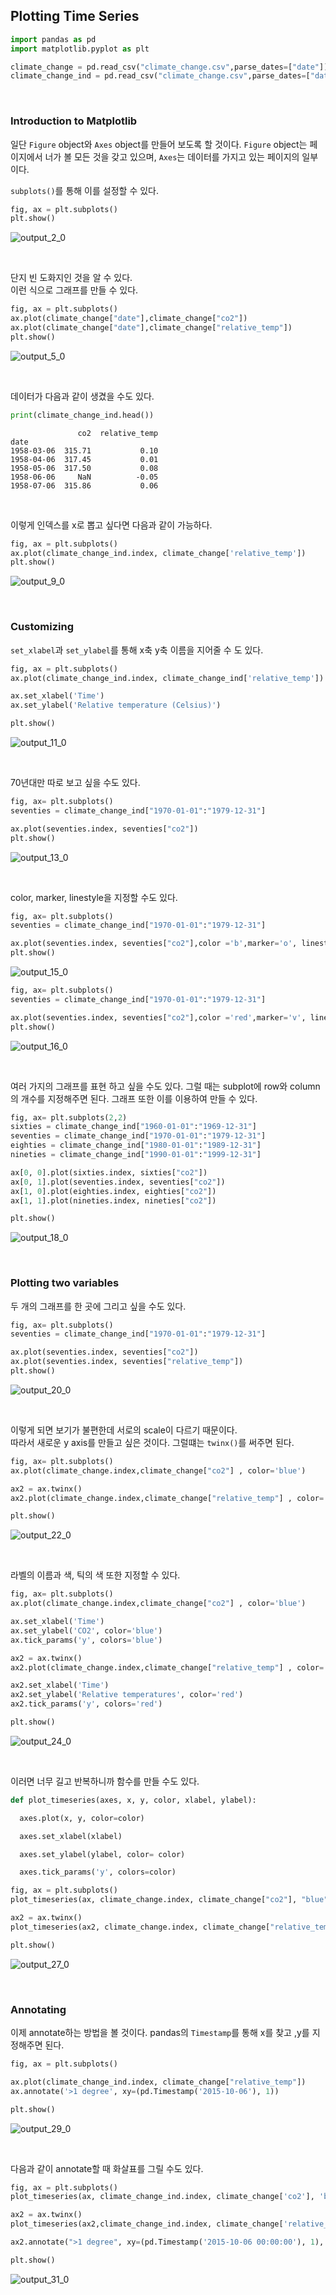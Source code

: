 ## Plotting Time Series
```python
import pandas as pd
import matplotlib.pyplot as plt

climate_change = pd.read_csv("climate_change.csv",parse_dates=["date"])
climate_change_ind = pd.read_csv("climate_change.csv",parse_dates=["date"] , index_col = "date")

```
<br>

### Introduction to Matplotlib
일단 `Figure` object와 `Axes` object를 만들어 보도록 할 것이다. `Figure` object는 페이지에서 너가 볼 모든 것을 갖고 있으며, `Axes`는 데이터를 가지고 있는 페이지의 일부이다.  

`subplots()`를 통해 이를 설정할 수 있다.  


```python
fig, ax = plt.subplots()
plt.show()
```


    
![output_2_0](https://user-images.githubusercontent.com/96481582/152695980-6a795763-e062-44d1-8c34-5f95cd9553c6.png)
    
<br>

단지 빈 도화지인 것을 알 수 있다.  
이런 식으로 그래프를 만들 수 있다.  


```python
fig, ax = plt.subplots()
ax.plot(climate_change["date"],climate_change["co2"])
ax.plot(climate_change["date"],climate_change["relative_temp"])
plt.show()
```


    
![output_5_0](https://user-images.githubusercontent.com/96481582/152695982-7e97c2fe-5e02-404e-86a1-620fc24a9e61.png)
    

<br>

데이터가 다음과 같이 생겼을 수도 있다.  


```python
print(climate_change_ind.head())
```

                   co2  relative_temp
    date                             
    1958-03-06  315.71           0.10
    1958-04-06  317.45           0.01
    1958-05-06  317.50           0.08
    1958-06-06     NaN          -0.05
    1958-07-06  315.86           0.06
    
<br>

이렇게 인덱스를 x로 뽑고 싶다면 다음과 같이 가능하다.  


```python
fig, ax = plt.subplots()
ax.plot(climate_change_ind.index, climate_change['relative_temp'])
plt.show()
```


    
![output_9_0](https://user-images.githubusercontent.com/96481582/152695963-f5c3558c-1cc3-4eb0-ac79-379b5e51ca9d.png)
    

<br>

### Customizing

`set_xlabel`과 `set_ylabel`를 통해 x축 y축 이름을 지어줄 수 도 있다.  


```python
fig, ax = plt.subplots()
ax.plot(climate_change_ind.index, climate_change_ind['relative_temp'])

ax.set_xlabel('Time')
ax.set_ylabel('Relative temperature (Celsius)')

plt.show()
```


    
![output_11_0](https://user-images.githubusercontent.com/96481582/152695964-5ed36db8-b5e1-4cc9-bbff-fd0efb181183.png)
    

<br>

70년대만 따로 보고 싶을 수도 있다.  


```python
fig, ax= plt.subplots()
seventies = climate_change_ind["1970-01-01":"1979-12-31"]

ax.plot(seventies.index, seventies["co2"])
plt.show()
```


    
![output_13_0](https://user-images.githubusercontent.com/96481582/152695965-9bf3fa62-138d-4e03-aacc-458d7c58c445.png)
    

<br>

color, marker, linestyle을 지정할 수도 있다.  


```python
fig, ax= plt.subplots()
seventies = climate_change_ind["1970-01-01":"1979-12-31"]

ax.plot(seventies.index, seventies["co2"],color ='b',marker='o', linestyle='--')
plt.show()
```


    
![output_15_0](https://user-images.githubusercontent.com/96481582/152695966-d009c371-4fc2-499d-a7f8-0f48eecb1e33.png)
    



```python
fig, ax= plt.subplots()
seventies = climate_change_ind["1970-01-01":"1979-12-31"]

ax.plot(seventies.index, seventies["co2"],color ='red',marker='v', linestyle='--')
plt.show()
```


    
![output_16_0](https://user-images.githubusercontent.com/96481582/152695967-91d6664a-7df1-4ecd-9ce7-2f6d797a1520.png)
    

<br>

여러 가지의 그래프를 표현 하고 싶을 수도 있다. 그럴 때는 subplot에 row와 column의 개수를 지정해주면 된다. 그래프 또한 이를 이용하여 만들 수 있다.  


```python
fig, ax= plt.subplots(2,2)
sixties = climate_change_ind["1960-01-01":"1969-12-31"]
seventies = climate_change_ind["1970-01-01":"1979-12-31"]
eighties = climate_change_ind["1980-01-01":"1989-12-31"]
nineties = climate_change_ind["1990-01-01":"1999-12-31"]

ax[0, 0].plot(sixties.index, sixties["co2"])
ax[0, 1].plot(seventies.index, seventies["co2"])
ax[1, 0].plot(eighties.index, eighties["co2"])
ax[1, 1].plot(nineties.index, nineties["co2"])

plt.show()
```


    
![output_18_0](https://user-images.githubusercontent.com/96481582/152695969-7206e438-216d-49c0-a4f3-e419215c5a5d.png)
    

<br>

### Plotting two variables
두 개의 그래프를 한 곳에 그리고 싶을 수도 있다.  


```python
fig, ax= plt.subplots()
seventies = climate_change_ind["1970-01-01":"1979-12-31"]

ax.plot(seventies.index, seventies["co2"])
ax.plot(seventies.index, seventies["relative_temp"])
plt.show()
```


    
![output_20_0](https://user-images.githubusercontent.com/96481582/152695970-e391d599-a7a4-46d2-92a9-e0277e6fc4e3.png)
    

<br>

이렇게 되면 보기가 불편한데 서로의 scale이 다르기 때문이다.  
따라서 새로운 y axis를 만들고 싶은 것이다. 그럴떄는 `twinx()`를 써주면 된다.  


```python
fig, ax= plt.subplots()
ax.plot(climate_change.index,climate_change["co2"] , color='blue')

ax2 = ax.twinx()
ax2.plot(climate_change.index,climate_change["relative_temp"] , color='red')

plt.show()
```


    
![output_22_0](https://user-images.githubusercontent.com/96481582/152695973-d83589a2-631b-441a-ac2e-01411dcb6672.png)
    

<br>

라벨의 이름과 색, 틱의 색 또한 지정할 수 있다.  


```python
fig, ax= plt.subplots()
ax.plot(climate_change.index,climate_change["co2"] , color='blue')

ax.set_xlabel('Time')
ax.set_ylabel('CO2', color='blue')
ax.tick_params('y', colors='blue')

ax2 = ax.twinx()
ax2.plot(climate_change.index,climate_change["relative_temp"] , color='red')

ax2.set_xlabel('Time')
ax2.set_ylabel('Relative temperatures', color='red')
ax2.tick_params('y', colors='red')

plt.show()
```


    
![output_24_0](https://user-images.githubusercontent.com/96481582/152695974-4029dcc2-b66f-4a7e-9601-7c0eece08fdb.png)
    
<br>

이러면 너무 길고 반복하니까 함수를 만들 수도 있다.  


```python
def plot_timeseries(axes, x, y, color, xlabel, ylabel):

  axes.plot(x, y, color=color)

  axes.set_xlabel(xlabel)

  axes.set_ylabel(ylabel, color= color)

  axes.tick_params('y', colors=color)
```


```python
fig, ax = plt.subplots()
plot_timeseries(ax, climate_change.index, climate_change["co2"], "blue", "Time (years)", "CO2 levels")

ax2 = ax.twinx()
plot_timeseries(ax2, climate_change.index, climate_change["relative_temp"], "red", "Time (years)", "Relative temperature (Celsius)")

plt.show()
```


    
![output_27_0](https://user-images.githubusercontent.com/96481582/152695976-9da6c2db-73d2-4ae6-a984-f63c635563f0.png)
    
<br>

### Annotating

이제 annotate하는 방법을 볼 것이다. pandas의 `Timestamp`를 통해 x를 찾고 ,y를 지정해주면 된다.  


```python
fig, ax = plt.subplots()

ax.plot(climate_change_ind.index, climate_change["relative_temp"])
ax.annotate('>1 degree', xy=(pd.Timestamp('2015-10-06'), 1))

plt.show()
```


    
![output_29_0](https://user-images.githubusercontent.com/96481582/152695977-6f8686b0-3355-477a-828a-83f0b3acb778.png)
    

<br>

다음과 같이 annotate할 때 화살표를 그릴 수도 있다.  


```python
fig, ax = plt.subplots()
plot_timeseries(ax, climate_change_ind.index, climate_change['co2'], 'blue', 'Time (years)' , 'CO2 levels')

ax2 = ax.twinx()
plot_timeseries(ax2,climate_change_ind.index, climate_change['relative_temp'] , 'red', "Time (years)",'Relative temp (Celsius)')

ax2.annotate(">1 degree", xy=(pd.Timestamp('2015-10-06 00:00:00'), 1), xytext=(pd.Timestamp('2008-10-06'), -0.2), arrowprops={"arrowstyle":"->","color":"gray"})

plt.show()
```


    
![output_31_0](https://user-images.githubusercontent.com/96481582/152695979-4e6ef536-2f4b-4465-ad09-8be15cc4f275.png)
    

